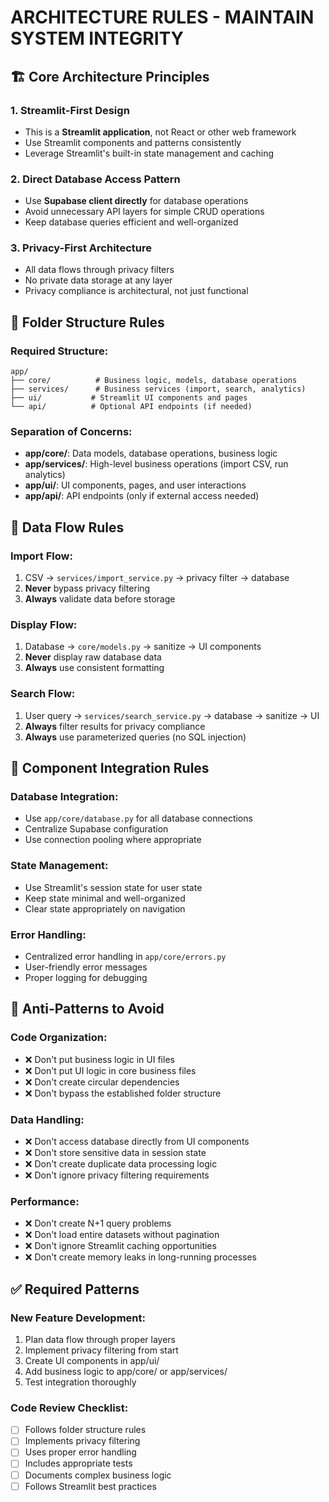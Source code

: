 # ARCHITECTURE RULES - MAINTAIN SYSTEM INTEGRITY

## 🏗️ Core Architecture Principles

### **1. Streamlit-First Design**
- This is a **Streamlit application**, not React or other web framework
- Use Streamlit components and patterns consistently
- Leverage Streamlit's built-in state management and caching

### **2. Direct Database Access Pattern**
- Use **Supabase client directly** for database operations
- Avoid unnecessary API layers for simple CRUD operations
- Keep database queries efficient and well-organized

### **3. Privacy-First Architecture**
- All data flows through privacy filters
- No private data storage at any layer
- Privacy compliance is architectural, not just functional

## 📁 Folder Structure Rules

### **Required Structure:**
```
app/
├── core/          # Business logic, models, database operations
├── services/      # Business services (import, search, analytics)  
├── ui/           # Streamlit UI components and pages
└── api/          # Optional API endpoints (if needed)
```

### **Separation of Concerns:**
- **app/core/**: Data models, database operations, business logic
- **app/services/**: High-level business operations (import CSV, run analytics)
- **app/ui/**: UI components, pages, and user interactions
- **app/api/**: API endpoints (only if external access needed)

## 🔄 Data Flow Rules

### **Import Flow:**
1. CSV → `services/import_service.py` → privacy filter → database
2. **Never** bypass privacy filtering
3. **Always** validate data before storage

### **Display Flow:**
1. Database → `core/models.py` → sanitize → UI components
2. **Never** display raw database data
3. **Always** use consistent formatting

### **Search Flow:**
1. User query → `services/search_service.py` → database → sanitize → UI
2. **Always** filter results for privacy compliance
3. **Always** use parameterized queries (no SQL injection)

## 🧩 Component Integration Rules

### **Database Integration:**
- Use `app/core/database.py` for all database connections
- Centralize Supabase configuration
- Use connection pooling where appropriate

### **State Management:**
- Use Streamlit's session state for user state
- Keep state minimal and well-organized
- Clear state appropriately on navigation

### **Error Handling:**
- Centralized error handling in `app/core/errors.py`
- User-friendly error messages
- Proper logging for debugging

## 🚫 Anti-Patterns to Avoid

### **Code Organization:**
- ❌ Don't put business logic in UI files
- ❌ Don't put UI logic in core business files  
- ❌ Don't create circular dependencies
- ❌ Don't bypass the established folder structure

### **Data Handling:**
- ❌ Don't access database directly from UI components
- ❌ Don't store sensitive data in session state
- ❌ Don't create duplicate data processing logic
- ❌ Don't ignore privacy filtering requirements

### **Performance:**
- ❌ Don't create N+1 query problems
- ❌ Don't load entire datasets without pagination
- ❌ Don't ignore Streamlit caching opportunities
- ❌ Don't create memory leaks in long-running processes

## ✅ Required Patterns

### **New Feature Development:**
1. Plan data flow through proper layers
2. Implement privacy filtering from start
3. Create UI components in app/ui/
4. Add business logic to app/core/ or app/services/
5. Test integration thoroughly

### **Code Review Checklist:**
- [ ] Follows folder structure rules
- [ ] Implements privacy filtering
- [ ] Uses proper error handling
- [ ] Includes appropriate tests
- [ ] Documents complex business logic
- [ ] Follows Streamlit best practices
